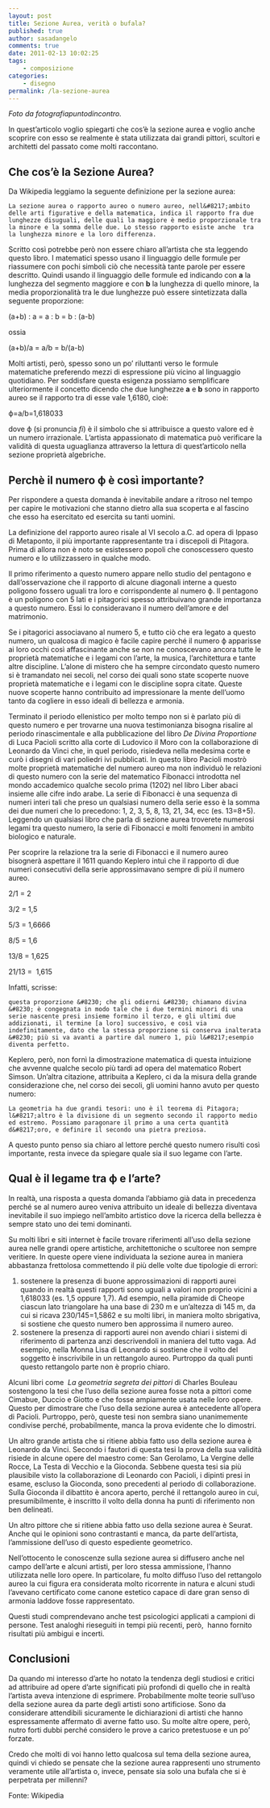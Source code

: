 ```yaml
---
layout: post
title: Sezione Aurea, verità o bufala?
published: true
author: sasadangelo
comments: true
date: 2011-02-13 10:02:25
tags:
    - composizione
categories:
    - disegno
permalink: /la-sezione-aurea
---
```



_Foto da fotografiapuntodincontro._

In quest&#8217;articolo voglio spiegarti che cos&#8217;è la sezione aurea e voglio anche scoprire con esso se realmente è stata utilizzata dai grandi pittori, scultori e architetti del passato come molti raccontano.



## Che cos&#8217;è la Sezione Aurea?

Da Wikipedia leggiamo la seguente definizione per la sezione aurea:


  
    La sezione aurea o rapporto aureo o numero aureo, nell&#8217;ambito delle arti figurative e della matematica, indica il rapporto fra due lunghezze disuguali, delle quali la maggiore è medio proporzionale tra la minore e la somma delle due. Lo stesso rapporto esiste anche  tra la lunghezza minore e la loro differenza.
  


Scritto così potrebbe però non essere chiaro all’artista che sta leggendo questo libro. I matematici spesso usano il linguaggio delle formule per riassumere con pochi simboli ciò che necessità tante parole per essere descritto. Quindi usando il linguaggio delle formule ed indicando con **a** la lunghezza del segmento maggiore e con **b** la lunghezza di quello minore, la media proporzionalità tra le due lunghezze può essere sintetizzata dalla seguente proporzione:

(a+b) : a = a : b = b : (a-b)

ossia

(a+b)/a = a/b = b/(a-b)

Molti artisti, però, spesso sono un po&#8217; riluttanti verso le formule matematiche preferendo mezzi di espressione più vicino al linguaggio quotidiano. Per soddisfare questa esigenza possiamo semplificare ulteriormente il concetto dicendo che due lunghezze **a** e **b** sono in rapporto aureo se il rapporto tra di esse vale 1,6180, cioè:

ф=a/b=1,618033

dove ф (si pronuncia _fi_) è il simbolo che si attribuisce a questo valore ed è un numero irrazionale. L’artista appassionato di matematica può verificare la validità di questa uguaglianza attraverso la lettura di quest&#8217;articolo nella sezione proprietà algebriche.

## Perchè il numero ф è così importante?

Per rispondere a questa domanda è inevitabile andare a ritroso nel tempo per capire le motivazioni che stanno dietro alla sua scoperta e al fascino che esso ha esercitato ed esercita su tanti uomini.

La definizione del rapporto aureo risale al VI secolo a.C. ad opera di Ippaso di Metaponto, il più importante rappresentante tra i discepoli di Pitagora. Prima di allora non è noto se esistessero popoli che conoscessero questo numero e lo utilizzassero in qualche modo.

Il primo riferimento a questo numero appare nello studio del pentagono e dall’osservazione che il rapporto di alcune diagonali interne a questo poligono fossero uguali tra loro e corrispondente al numero ф. Il pentagono è un poligono con 5 lati e i pitagorici spesso attribuivano grande importanza a questo numero. Essi lo consideravano il numero dell’amore e del matrimonio.

Se i pitagorici associavano al numero 5, e tutto ciò che era legato a questo numero, un qualcosa di magico è facile capire perché il numero ф apparisse ai loro occhi così affascinante anche se non ne conoscevano ancora tutte le proprietà matematiche e i legami con l’arte, la musica, l’architettura e tante altre discipline. L’alone di mistero che ha sempre circondato questo numero si è tramandato nei secoli, nel corso dei quali sono state scoperte nuove proprietà matematiche e i legami con le discipline sopra citate. Queste nuove scoperte hanno contribuito ad impressionare la mente dell’uomo tanto da cogliere in esso ideali di bellezza e armonia.

Terminato il periodo ellenistico per molto tempo non si è parlato più di questo numero e per trovarne una nuova testimonianza bisogna risalire al periodo rinascimentale e alla pubblicazione del libro _De Divina Proportione_ di Luca Pacioli scritto alla corte di Ludovico il Moro con la collaborazione di Leonardo da Vinci che, in quel periodo, risiedeva nella medesima corte e curò i disegni di vari poliedri ivi pubblicati. In questo libro Pacioli mostrò molte proprietà matematiche del numero aureo ma non individuò le relazioni di questo numero con la serie del matematico Fibonacci introdotta nel mondo accademico qualche secolo prima (1202) nel libro Liber abaci insieme alle cifre indo arabe. La serie di Fibonacci è una sequenza di numeri interi tali che preso un qualsiasi numero della serie esso è la somma dei due numeri che lo precedono: 1, 2, 3, 5, 8, 13, 21, 34, ecc (es. 13=8+5). Leggendo un qualsiasi libro che parla di sezione aurea troverete numerosi legami tra questo numero, la serie di Fibonacci e molti fenomeni in ambito biologico e naturale.

Per scoprire la relazione tra la serie di Fibonacci e il numero aureo bisognerà aspettare il 1611 quando Keplero intuì che il rapporto di due numeri consecutivi della serie approssimavano sempre di più il numero aureo.

2/1 = 2
  
3/2 = 1,5
  
5/3 = 1,6666
  
8/5 = 1,6
  
13/8 = 1,625
  
21/13 =  1,615

Infatti, scrisse:


  
    questa proporzione &#8230; che gli odierni &#8230; chiamano divina &#8230; è congegnata in modo tale che i due termini minori di una serie nascente presi insieme formino il terzo, e gli ultimi due addizionati, il termine [a loro] successivo, e così via indefinitamente, dato che la stessa proporzione si conserva inalterata &#8230; più si va avanti a partire dal numero 1, più l&#8217;esempio diventa perfetto.
  


Keplero, però, non fornì la dimostrazione matematica di questa intuizione che avvenne qualche secolo più tardi ad opera del matematico Robert Simson. Un’altra citazione, attribuita a Keplero, ci da la misura della grande considerazione che, nel corso dei secoli, gli uomini hanno avuto per questo numero:


  
    La geometria ha due grandi tesori: uno è il teorema di Pitagora; l&#8217;altro è la divisione di un segmento secondo il rapporto medio ed estremo. Possiamo paragonare il primo a una certa quantità d&#8217;oro, e definire il secondo una pietra preziosa. 
  


A questo punto penso sia chiaro al lettore perché questo numero risulti così importante, resta invece da spiegare quale sia il suo legame con l’arte.

## Qual è il legame tra ф e l&#8217;arte?

In realtà, una risposta a questa domanda l’abbiamo già data in precedenza perché se al numero aureo veniva attribuito un ideale di bellezza diventava inevitabile il suo impiego nell’ambito artistico dove la ricerca della bellezza è sempre stato uno dei temi dominanti.

Su molti libri e siti internet è facile trovare riferimenti all’uso della sezione aurea nelle grandi opere artistiche, architettoniche o scultoree non sempre veritiere. In queste opere viene individuata la sezione aurea in maniera abbastanza frettolosa commettendo il più delle volte due tipologie di errori:

  1. sostenere la presenza di buone approssimazioni di rapporti aurei quando in realtà questi rapporti sono uguali a valori non proprio vicini a 1,618033 (es. 1,5 oppure 1,7). Ad esempio, nella piramide di Cheope ciascun lato triangolare ha una base di 230 m e un’altezza di 145 m, da cui si ricava 230/145=1,5862 e su molti libri, in maniera molto sbrigativa, si sostiene che questo numero ben approssima il numero aureo.
  2. sostenere la presenza di rapporti aurei non avendo chiari i sistemi di riferimento di partenza anzi descrivendoli in maniera del tutto vaga. Ad esempio, nella Monna Lisa di Leonardo si sostiene che il volto del soggetto è inscrivibile in un rettangolo aureo. Purtroppo da quali punti questo rettangolo parte non è proprio chiaro.



Alcuni libri come  _La geometria segreta dei pittori_ di Charles Bouleau sostengono la tesi che l&#8217;uso della sezione aurea fosse nota a pittori come Cimabue, Duccio e Giotto e che fosse ampiamente usata nelle loro opere. Questo per dimostrare che l&#8217;uso della sezione aurea è antecedente all&#8217;opera di Pacioli. Purtroppo, però, queste tesi non sembra siano unanimemente condivise perché, probabilmente, manca la prova evidente che lo dimostri.

Un altro grande artista che si ritiene abbia fatto uso della sezione aurea è Leonardo da Vinci. Secondo i fautori di questa tesi la prova della sua validità risiede in alcune opere del maestro come: San Gerolamo, La Vergine delle Rocce, La Testa di Vecchio e la Gioconda. Sebbene questa tesi sia più plausibile visto la collaborazione di Leonardo con Pacioli, i dipinti presi in esame, escluso la Gioconda, sono precedenti al periodo di collaborazione. Sulla Gioconda il dibattito è ancora aperto, perché il rettangolo aureo in cui, presumibilmente, è inscritto il volto della donna ha punti di riferimento non ben delineati.

Un altro pittore che si ritiene abbia fatto uso della sezione aurea è Seurat. Anche qui le opinioni sono contrastanti e manca, da parte dell’artista, l’ammissione dell’uso di questo espediente geometrico.

Nell’ottocento le conoscenze sulla sezione aurea si diffusero anche nel campo dell’arte e alcuni artisti, per loro stessa ammissione, l’hanno utilizzata nelle loro opere. In particolare, fu molto diffuso l’uso del rettangolo aureo la cui figura era considerata molto ricorrente in natura e alcuni studi l’avevano certificato come canone estetico capace di dare gran senso di armonia laddove fosse rappresentato.

Questi studi comprendevano anche test psicologici applicati a campioni di persone. Test analoghi rieseguiti in tempi più recenti, però,  hanno fornito risultati più ambigui e incerti.

## Conclusioni

Da quando mi interesso d&#8217;arte ho notato la tendenza degli studiosi e critici ad attribuire ad opere d&#8217;arte significati più profondi di quello che in realtà l&#8217;artista aveva intenzione di esprimere. Probabilmente molte teorie sull&#8217;uso della sezione aurea da parte degli artisti sono artificiose. Sono da considerare attendibili sicuramente le dichiarazioni di artisti che hanno espressamente affermato di averne fatto uso. Su molte altre opere, però, nutro forti dubbi perché considero le prove a carico pretestuose e un po&#8217; forzate.

Credo che molti di voi hanno letto qualcosa sul tema della sezione aurea, quindi vi chiedo se pensate che la sezione aurea rappresenti uno strumento veramente utile all&#8217;artista o, invece, pensate sia solo una bufala che si è perpetrata per millenni?


  Fonte: Wikipedia
